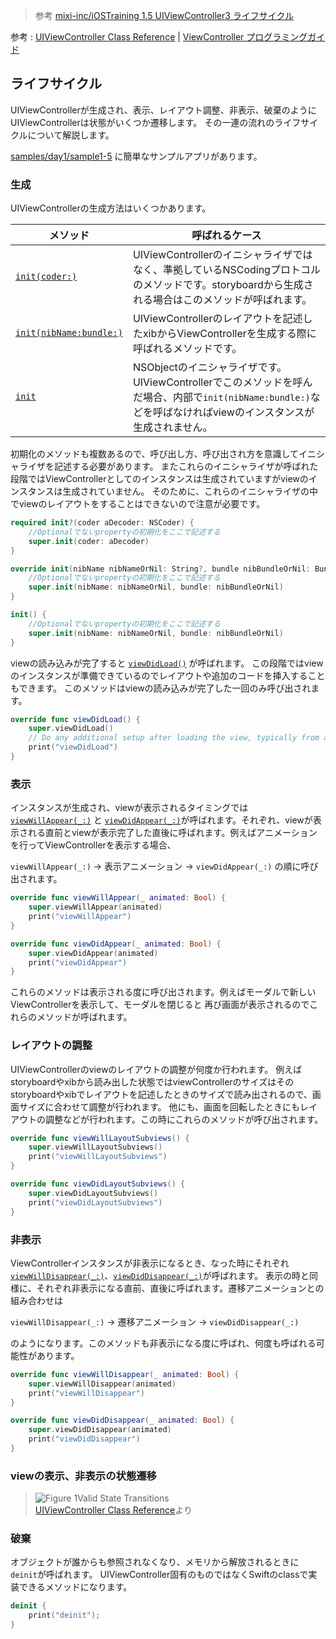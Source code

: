 > 参考 [mixi-inc/iOSTraining 1.5 UIViewController3 ライフサイクル](https://github.com/mixi-inc/iOSTraining/wiki/1.5-UIViewController3---%E3%83%A9%E3%82%A4%E3%83%95%E3%82%B5%E3%82%A4%E3%82%AF%E3%83%AB)

参考 : [UIViewController Class Reference](https://developer.apple.com/reference/uikit/uiviewcontroller) | [ViewController プログラミングガイド](https://developer.apple.com/jp/documentation/ViewControllerPGforiOS.pdf)

## ライフサイクル

UIViewControllerが生成され、表示、レイアウト調整、非表示、破棄のようにUIViewControllerは状態がいくつか遷移します。
その一連の流れのライフサイクルについて解説します。

[samples/day1/sample1-5](../../samples/day1/sample1-5)
に簡単なサンプルアプリがあります。

### 生成

UIViewControllerの生成方法はいくつかあります。

| メソッド | 呼ばれるケース |
| -------- | -------------- |
| [`init(coder:)`](https://developer.apple.com/reference/foundation/nscoding/1416145-init) | UIViewControllerのイニシャライザではなく、準拠しているNSCodingプロトコルのメソッドです。storyboardから生成される場合はこのメソッドが呼ばれます。 |
| [`init(nibName:bundle:)`](https://developer.apple.com/reference/uikit/uiviewcontroller/1621359-init) | UIViewControllerのレイアウトを記述したxibからViewControllerを生成する際に呼ばれるメソッドです。 |
| [`init`](https://developer.apple.com/reference/objectivec/nsobject/1418641-init) | NSObjectのイニシャライザです。UIViewControllerでこのメソッドを呼んだ場合、内部で`init(nibName:bundle:)`などを呼ばなければviewのインスタンスが生成されません。 |

初期化のメソッドも複数あるので、呼び出し方、呼び出され方を意識してイニシャライザを記述する必要があります。
またこれらのイニシャライザが呼ばれた段階ではViewControllerとしてのインスタンスは生成されていますがviewのインスタンスは生成されていません。
そのために、これらのイニシャライザの中でviewのレイアウトをすることはできないので注意が必要です。

```swift
required init?(coder aDecoder: NSCoder) {
    //Optionalでないpropertyの初期化をここで記述する
    super.init(coder: aDecoder)
}

override init(nibName nibNameOrNil: String?, bundle nibBundleOrNil: Bundle?) {
    //Optionalでないpropertyの初期化をここで記述する
    super.init(nibName: nibNameOrNil, bundle: nibBundleOrNil)
}

init() {
    //Optionalでないpropertyの初期化をここで記述する
    super.init(nibName: nibNameOrNil, bundle: nibBundleOrNil)
}
```

viewの読み込みが完了すると [`viewDidLoad()`](https://developer.apple.com/reference/uikit/uiviewcontroller/1621495-viewdidload) が呼ばれます。
この段階ではviewのインスタンスが準備できているのでレイアウトや追加のコードを挿入することもできます。
このメソッドはviewの読み込みが完了した一回のみ呼び出されます。

```swift
override func viewDidLoad() {
    super.viewDidLoad()
    // Do any additional setup after loading the view, typically from a nib.
    print("viewDidLoad")
}
```

### 表示

インスタンスが生成され、viewが表示されるタイミングでは
[`viewWillAppear(_:)`](https://developer.apple.com/reference/uikit/uiviewcontroller/1621510-viewwillappear)
と
[`viewDidAppear(_:)`](https://developer.apple.com/reference/uikit/uiviewcontroller/1621423-viewdidappear)が呼ばれます。それぞれ、viewが表示される直前とviewが表示完了した直後に呼ばれます。例えばアニメーションを行ってViewControllerを表示する場合、

`viewWillAppear(_:)` → 表示アニメーション → `viewDidAppear(_:)` の順に呼び出されます。

```swift
override func viewWillAppear(_ animated: Bool) {
    super.viewWillAppear(animated)
    print("viewWillAppear")
}

override func viewDidAppear(_ animated: Bool) {
    super.viewDidAppear(animated)
    print("viewDidAppear")
}
```

これらのメソッドは表示される度に呼び出されます。例えばモーダルで新しいViewControllerを表示して、モーダルを閉じると
再び画面が表示されるのでこれらのメソッドが呼ばれます。

### レイアウトの調整

UIViewControllerのviewのレイアウトの調整が何度か行われます。
例えばstoryboardやxibから読み出した状態ではviewControllerのサイズはそのstoryboardやxibでレイアウトを記述したときのサイズで読み出されるので、画面サイズに合わせて調整が行われます。
他にも、画面を回転したときにもレイアウトの調整などが行われます。この時にこれらのメソッドが呼び出されます。

```swift
override func viewWillLayoutSubviews() {
    super.viewWillLayoutSubviews()
    print("viewWillLayoutSubviews")
}

override func viewDidLayoutSubviews() {
    super.viewDidLayoutSubviews()
    print("viewDidLayoutSubviews")
}
```

### 非表示

ViewControllerインスタンスが非表示になるとき、なった時にそれぞれ [`viewWillDisappear(_:)`](https://developer.apple.com/reference/uikit/uiviewcontroller/1621485-viewwilldisappear)、[`viewDidDisappear(_:)`](https://developer.apple.com/reference/uikit/uiviewcontroller/1621477-viewdiddisappear)が呼ばれます。
表示の時と同様に、それぞれ非表示になる直前、直後に呼ばれます。遷移アニメーションとの組み合わせは

 `viewWillDisappear(_:)` → 遷移アニメーション → `viewDidDisappear(_:)`

のようになります。このメソッドも非表示になる度に呼ばれ、何度も呼ばれる可能性があります。

```swift
override func viewWillDisappear(_ animated: Bool) {
    super.viewWillDisappear(animated)
    print("viewWillDisappear")
}

override func viewDidDisappear(_ animated: Bool) {
    super.viewDidDisappear(animated)
    print("viewDidDisappear")
}
```

### viewの表示、非表示の状態遷移

> ![Figure 1Valid State Transitions](https://docs-assets.developer.apple.com/published/f06f30fa63/UIViewController_Class_Reference_2x_ddcaa00c-87d8-4c85-961e-ccfb9fa4aac2.png)  
> [UIViewController Class Reference](https://developer.apple.com/library/prerelease/ios/documentation/UIKit/Reference/UIViewController_Class/index.html)より

### 破棄

オブジェクトが誰からも参照されなくなり、メモリから解放されるときに`deinit`が呼ばれます。
UIViewController固有のものではなくSwiftのclassで実装できるメソッドになります。

```swift
deinit {
    print("deinit");
}
```
